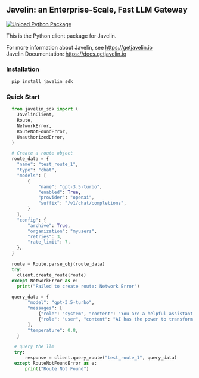 ## Javelin: an Enterprise-Scale, Fast LLM Gateway 
[![Upload Python Package](https://github.com/getjavelin/javelin-python/actions/workflows/python-publish.yml/badge.svg?branch=main)](https://github.com/getjavelin/javelin-python/actions/workflows/python-publish.yml)

This is the Python client package for Javelin. 

For more information about Javelin, see https://getjavelin.io  
Javelin Documentation: https://docs.getjavelin.io

### Installation
```python
  pip install javelin_sdk  
```

### Quick Start
```python
  from javelin_sdk import (
    JavelinClient,
    Route,
    NetworkError,
    RouteNotFoundError,
    UnauthorizedError,
  )

  # Create a route object
  route_data = {
    "name": "test_route_1",
    "type": "chat",
    "models": [
        {
            "name": "gpt-3.5-turbo",
            "enabled": True,
            "provider": "openai",
            "suffix": "/v1/chat/completions",
        }
    ],
    "config": {
        "archive": True,
        "organization": "myusers",
        "retries": 3,
        "rate_limit": 7,
    },
  }

  route = Route.parse_obj(route_data)
  try:
    client.create_route(route)
  except NetworkError as e:
    print("Failed to create route: Network Error")

  query_data = {
        "model": "gpt-3.5-turbo",
        "messages": [
            {"role": "system", "content": "You are a helpful assistant that translates English to French."},
            {"role": "user", "content": "AI has the power to transform humanity and make the world a better place"},
        ],
        "temperature": 0.8,
    }

   # query the llm
   try:
       response = client.query_route("test_route_1", query_data)
   except RouteNotFoundError as e:
       print("Route Not Found")
```
